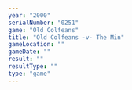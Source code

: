 ```yaml
---
year: "2000"
serialNumber: "0251" 
game: "Old Colfeans"
title: "Old Colfeans -v- The Min"
gameLocation: ""
gameDate: ""
result: ""
resultType: ""
type: "game"
---
```

